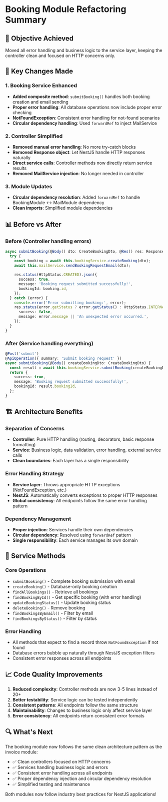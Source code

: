 # Booking Module Refactoring Summary

## 🎯 **Objective Achieved**
Moved all error handling and business logic to the service layer, keeping the controller clean and focused on HTTP concerns only.

## 🔧 **Key Changes Made**

### **1. Booking Service Enhanced**
- **Added composite method**: `submitBooking()` handles both booking creation and email sending
- **Proper error handling**: All database operations now include proper error checking
- **NotFoundException**: Consistent error handling for not-found scenarios
- **Circular dependency handling**: Used `forwardRef` to inject MailService

### **2. Controller Simplified**
- **Removed manual error handling**: No more try-catch blocks
- **Removed Response object**: Let NestJS handle HTTP responses naturally
- **Direct service calls**: Controller methods now directly return service results
- **Removed MailService injection**: No longer needed in controller

### **3. Module Updates**
- **Circular dependency resolution**: Added `forwardRef` to handle BookingModule ↔ MailModule dependency
- **Clean imports**: Simplified module dependencies

## 📊 **Before vs After**

### **Before (Controller handling errors)**
```typescript
async submitBooking(@Body() dto: CreateBookingDto, @Res() res: Response) {
  try {
    const booking = await this.bookingService.createBooking(dto);
    await this.mailService.sendBookingRequestEmail(dto);
    
    res.status(HttpStatus.CREATED).json({
      success: true,
      message: 'Booking request submitted successfully!',
      bookingId: booking.id,
    });
  } catch (error) {
    console.error('Error submitting booking:', error);
    res.status(error.getStatus ? error.getStatus() : HttpStatus.INTERNAL_SERVER_ERROR).json({
      success: false,
      message: error.message || 'An unexpected error occurred.',
    });
  }
}
```

### **After (Service handling everything)**
```typescript
@Post('submit')
@ApiOperation({ summary: 'Submit booking request' })
async submitBooking(@Body() createBookingDto: CreateBookingDto) {
  const result = await this.bookingService.submitBooking(createBookingDto);
  return {
    success: true,
    message: 'Booking request submitted successfully!',
    bookingId: result.bookingId,
  };
}
```

## 🏗️ **Architecture Benefits**

### **Separation of Concerns**
- **Controller**: Pure HTTP handling (routing, decorators, basic response formatting)
- **Service**: Business logic, data validation, error handling, external service calls
- **Clean boundaries**: Each layer has a single responsibility

### **Error Handling Strategy**
- **Service layer**: Throws appropriate HTTP exceptions (NotFoundException, etc.)
- **NestJS**: Automatically converts exceptions to proper HTTP responses
- **Global consistency**: All endpoints follow the same error handling pattern

### **Dependency Management**
- **Proper injection**: Services handle their own dependencies
- **Circular dependency**: Resolved using `forwardRef` pattern
- **Single responsibility**: Each service manages its own domain

## 🎯 **Service Methods**

### **Core Operations**
- `submitBooking()` - Complete booking submission with email
- `createBooking()` - Database-only booking creation
- `findAllBookings()` - Retrieve all bookings
- `findBookingById()` - Get specific booking (with error handling)
- `updateBookingStatus()` - Update booking status
- `deleteBooking()` - Remove booking
- `findBookingsByEmail()` - Filter by email
- `findBookingsByStatus()` - Filter by status

### **Error Handling**
- All methods that expect to find a record throw `NotFoundException` if not found
- Database errors bubble up naturally through NestJS exception filters
- Consistent error responses across all endpoints

## 📈 **Code Quality Improvements**

1. **Reduced complexity**: Controller methods are now 3-5 lines instead of 20+
2. **Better testability**: Service logic can be tested independently
3. **Consistent patterns**: All endpoints follow the same structure
4. **Maintainability**: Changes to business logic only affect service layer
5. **Error consistency**: All endpoints return consistent error formats

## 🔍 **What's Next**

The booking module now follows the same clean architecture pattern as the invoice module:
- ✅ Clean controllers focused on HTTP concerns
- ✅ Services handling business logic and errors
- ✅ Consistent error handling across all endpoints
- ✅ Proper dependency injection and circular dependency resolution
- ✅ Simplified testing and maintenance

Both modules now follow industry best practices for NestJS applications!
